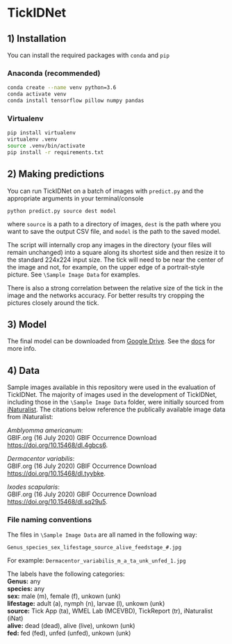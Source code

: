 # TickIDNet

## 1) Installation
You can install the required packages with `conda` and `pip`
  
### Anaconda (recommended)
```bash
conda create --name venv python=3.6
conda activate venv
conda install tensorflow pillow numpy pandas
```

### Virtualenv
```bash
pip install virtualenv
virtualenv .venv
source .venv/bin/activate
pip install -r requirements.txt
```

## 2) Making predictions
You can run TickIDNet on a batch of images with `predict.py` and the appropriate arguments in your terminal/console
  
```
python predict.py source dest model
```
where `source` is a path to a directory of images, `dest` is the path where you want to save the output CSV file, and `model` is the path to the saved model.

The script will internally crop any images in the directory (your files will remain unchanged) into a square along its shortest side and then resize it to the standard 224x224 input size. The tick will need to be near the center of the image and not, for example, on the upper edge of a portrait-style picture. See `\Sample Image Data` for examples. 

There is also a strong correlation between the relative size of the tick in the image and the networks accuracy. For better results try cropping the pictures closely around the tick. 

## 3) Model
The final model can be downloaded from [Google Drive](https://drive.google.com/drive/folders/1Gt9not2IZ4LFaMrJ975UBmICiHKj3Ex9?usp=sharing). See the [docs](https://www.tensorflow.org/guide/keras/save_and_serialize) for more info.

## 4) Data
Sample images available in this repository were used in the evaluation of TickIDNet. The majority of images used in the development of TickIDNet, including those in the `\Sample Image Data` folder, were initially sourced from [iNaturalist](https://www.inaturalist.org/). The citations below reference the publically available image data from iNaturalist:

*Amblyomma americanum*:  
GBIF.org (16 July 2020) GBIF Occurrence Download https://doi.org/10.15468/dl.4gbcs6. 
  
*Dermacentor variabilis*:  
GBIF.org (16 July 2020) GBIF Occurrence Download https://doi.org/10.15468/dl.tyybke.  
  
*Ixodes scapularis*:  
GBIF.org (16 July 2020) GBIF Occurrence Download https://doi.org/10.15468/dl.sq29u5. 
  
### File naming conventions
The files in `\Sample Image Data` are all named in the following way:
```
Genus_species_sex_lifestage_source_alive_feedstage_#.jpg
```
For example: `Dermacentor_variabilis_m_a_ta_unk_unfed_1.jpg`

The labels have the following categories:  
**Genus:** any  
**species:** any  
**sex:** male (m), female (f), unkown (unk)  
**lifestage:** adult (a), nymph (n), larvae (l), unkown (unk)  
**source:** Tick App (ta), WMEL Lab (MCEVBD), TickReport (tr), iNaturalist (iNat)   
**alive:** dead (dead), alive (live), unkown (unk)   
**fed:** fed (fed), unfed (unfed), unkown (unk)   
